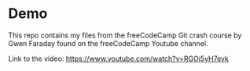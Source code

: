 # Demo

This repo contains my files from the freeCodeCamp Git crash course by Gwen Faraday found on the freeCodeCamp Youtube channel.

Link to the video: https://www.youtube.com/watch?v=RGOj5yH7evk
